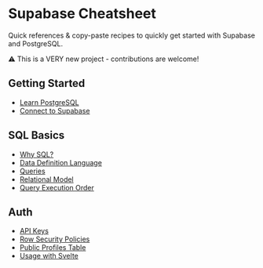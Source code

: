 <script context="module" lang="ts">
	export const prerender = true;
</script>

<div class="flex flex-col lg:items-center pt-20 px-5 text-gray-800">
	<h1 class="text-5xl lg:text-center lg:leading-tight font-bold max-w-prose prose-lg">
		Supabase Cheatsheet
	</h1>
	<div class="mt-10 text-gray-600 text-sm space-y-2">
		<p>
			Quick references & copy-paste recipes to quickly get started with Supabase and PostgreSQL.
		</p>
		<p>⚠️ This is a VERY new project - contributions are welcome!</p>
	</div>
</div>
<div class="prose max-w-prose mx-auto p-4 mt-5">

## Getting Started

- [Learn PostgreSQL](/docs/getting-started/learn-postgresql)
- [Connect to Supabase](/docs/getting-started/database-connection)

## SQL Basics

- [Why SQL?](/docs/sql/why-sql)
- [Data Definition Language](/docs/sql/data-definition-language)
- [Queries](/docs/sql/query)
- [Relational Model](/docs/sql/relational-model)
- [Query Execution Order](/docs/sql/query-execution-order)

## Auth

- [API Keys](/docs/auth/api-keys)
- [Row Security Policies](/docs/auth/row-security-policies)
- [Public Profiles Table](/docs/auth/public-profiles-table)
- [Usage with Svelte](/docs/auth/svelte)

</div>
